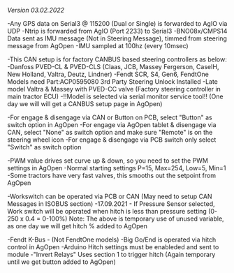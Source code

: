 *Version 03.02.2022*

-Any GPS data on Serial3 @ 115200 (Dual or Single) is forwarded to AgIO via UDP
-Ntrip is forwarded from AgIO (Port 2233) to Serial3
-BNO08x/CMPS14 Data sent as IMU message (Not in Steering Message), timmed from steering message from AgOpen
-IMU sampled at 100hz (every 10msec)

-This CAN setup is for factory CANBUS based steering controllers as below:
-Danfoss PVED-CL & PVED-CLS (Claas, JCB, Massey Fergerson, CaseIH, New Holland, Valtra, Deutz, Lindner)
-Fendt SCR, S4, Gen6, FendtOne Models need Part:ACP0595080 3rd Party Steering Unlock Installed
-Late model Valtra & Massey with PVED-CC valve (Factory steering controller in main tractor ECU)
-!!Model is selected via serial monitor service tool!! (One day we will will get a CANBUS setup page in AgOpen)

-For engage & disengage via CAN or Button on PCB, select "Button" as switch option in AgOpen 
-For engage via AgOpen tablet & disengage via CAN, select "None" as switch option and make sure "Remote" is on the steering wheel icon
-For engage & disengage via PCB switch only select "Switch" as switch option

-PWM value drives set curve up & down, so you need to set the PWM settings in AgOpen
-Normal starting settings P=15, Max=254, Low=5, Min=1
-Some tractors have very fast valves, this smooths out the setpoint from AgOpen

-Workswitch can be operated via PCB or CAN (May need to setup CAN Messages in ISOBUS section)
-17.09.2021 - If Pressure Sensor selected, Work switch will be operated when hitch is less than pressure setting (0-250 x 0.4 = 0-100%) 
              Note: The above is temporary use of unused variable, as one day we will get hitch % added to AgOpen

-Fendt K-Bus - (Not FendtOne models)
-Big Go/End is operated via hitch control in AgOpen 
-Arduino Hitch settings must be enableded and sent to module
-"Invert Relays" Uses section 1 to trigger hitch (Again temporary until we get button added to AgOpen)
